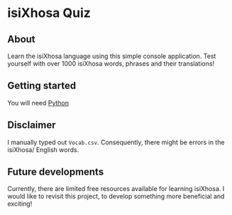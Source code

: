# isiXhosa Quiz

## About
Learn the isiXhosa language using this simple console application. 
Test yourself with over 1000 isiXhosa words, phrases and their translations!

## Getting started
You will need [Python](https://www.python.org/downloads/)

## Disclaimer 
I manually typed out ```Vocab.csv```. Consequently, there might be errors in the isiXhosa/ English words. 

## Future developments 
Currently, there are limited free resources available for learning isiXhosa. 
I would like to revisit this project, to develop something more beneficial and exciting!  
